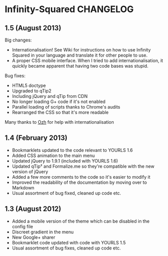 Infinity-Squared CHANGELOG
==========================

1.5 (August 2013)
-----------------
Big changes:
* Internationalisation! See Wiki for instructions on how to use Infinity Squared in your language and translate it for other people to use.
* A proper CSS mobile interface. When I tried to add internationalisation, it quickly became apparent that having two code bases was stupid.

Bug fixes:
* HTML5 doctype
* Upgraded to qTip2
* Including jQuery and qTip from CDN
* No longer loading G+ code if it's not enabled
* Parallel loading of scripts thanks to Chrome's audits
* Rearranged the CSS so that it's more readable

Many thanks to [Ozh](http://ozh.org) for help with internationalisation

1.4 (February 2013)
-------------------
* Bookmarklets updated to the code relevant to YOURLS 1.6
* Added CSS animation to the main menu
* Updated jQuery to 1.9.1 (included with YOURLS 1.6)
* Updated qTip² and Formalize.me so they're compatible with the new version of jQuery
* Added a few more comments to the code so it's easier to modify it
* Improved the readability of the documentation by moving over to Markdown
* Usual assortment of bug fixed, cleaned up code etc.

1.3 (August 2012)
-----------------
* Added a mobile version of the theme which can be disabled in the config file
* Discreet gradient in the menu
* New Google+ sharer
* Bookmarklet code updated with code with YOURLS 1.5
* Usual assortment of bug fixes, cleaned up code etc.
